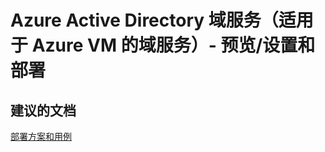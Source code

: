 <properties
    pageTitle="azure active directory domain services (domain services for azure vms) - preview/setup and deployment"
    description="Azure Active Directory 域服务（适用于 Azure VM 的域服务）- 预览/设置和部署"
    service="microsoft.activedirectory"
    resource="activedirectory"
    authors="aashu"
    displayOrder=""
    selfHelpType="generic"
    supportTopicIds="32447394"
    resourceTags=""
    productPesIds="14785"
    cloudEnvironments="public"
/>


# Azure Active Directory 域服务（适用于 Azure VM 的域服务）- 预览/设置和部署


## **建议的文档**
[部署方案和用例](https://azure.microsoft.com/documentation/articles/active-directory-ds-scenarios/)



<!--HONumber=Jul16_HO4-->


